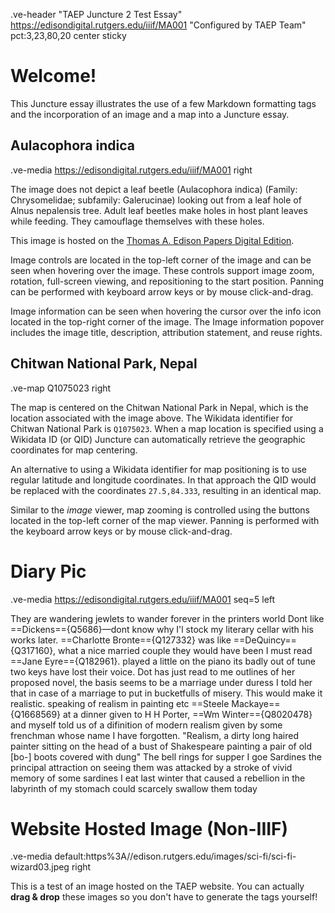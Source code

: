 .ve-header "TAEP Juncture 2 Test Essay" https://edisondigital.rutgers.edu/iiif/MA001 "Configured by TAEP Team" pct:3,23,80,20 center sticky

# Welcome!

This Juncture essay illustrates the use of a few Markdown formatting tags and the incorporation of an image and a map into a Juncture essay.

## Aulacophora indica

.ve-media https://edisondigital.rutgers.edu/iiif/MA001 right

The image does not depict a leaf beetle (Aulacophora indica) (Family: Chrysomelidae; subfamily: Galerucinae) looking out from a leaf hole of Alnus nepalensis tree. Adult leaf beetles make holes in host plant leaves while feeding. They camouflage themselves with these holes.

This image is hosted on the [Thomas A. Edison Papers Digital Edition](https://edisondigital.rutgers.edu/document/MA001). 

Image controls are located in the top-left corner of the image and can be seen when hovering over the image.  These controls support image zoom, rotation, full-screen viewing, and repositioning to the start position.  Panning can be performed with keyboard arrow keys or by mouse click-and-drag.

Image information can be seen when hovering the cursor over the info icon located in the top-right corner of the image.  The Image information popover includes the image title, description, attribution statement, and reuse rights.


## Chitwan National Park, Nepal

.ve-map Q1075023 right

The map is centered on the Chitwan National Park in Nepal, which is the location associated with the image above.  The Wikidata identifier for Chitwan National Park is `Q1075023`.  When a map location is specified using a Wikidata ID (or QID) Juncture can automatically retrieve the geographic coordinates for map centering.

An alternative to using a Wikidata identifier for map positioning is to use regular latitude and longitude coordinates.  In that approach the QID would be replaced with the coordinates `27.5,84.333`, resulting in an identical map.

Similar to the *image* viewer, map zooming is controlled using the buttons located in the top-left corner of the map viewer.  Panning is performed with the keyboard arrow keys or by mouse click-and-drag.

# Diary Pic

.ve-media https://edisondigital.rutgers.edu/iiif/MA001 seq=5 left

They are wandering jewlets to wander forever in the printers world Dont like ==Dickens=={Q5686}—dont know why I'l stock my literary cellar with his works later. ==Charlotte Bronte=={Q127332} was like ==DeQuincy=={Q317160}, what a nice married couple they would have been I must read ==Jane Eyre=={Q182961}. played a little on the piano its badly out of tune two keys have lost their voice. Dot has just read to me outlines of her proposed novel, the basis seems to be a marriage under duress I told her that in case of a marriage to put in bucketfulls of misery. This would make it realistic. speaking of realism in painting etc ==Steele Mackaye=={Q1668569} at a dinner given to H H Porter, ==Wm Winter=={Q8020478} and myself told us of a difinition of modern realism given by some frenchman whose name I have forgotten. "Realism, a dirty long haired painter sitting on the head of a bust of Shakespeare painting a pair of old [bo-] boots covered with dung" The bell rings for supper I goe Sardines the principal attraction on seeing them was attacked by a stroke of vivid memory of some sardines I eat last winter that caused a rebellion in the labyrinth of my stomach could scarcely swallow them today

# Website Hosted Image (Non-IIIF)

.ve-media default:https%3A//edison.rutgers.edu/images/sci-fi/sci-fi-wizard03.jpeg right

This is a test of an image hosted on the TAEP website. You can actually **drag & drop** these images so you don't have to generate the tags yourself!